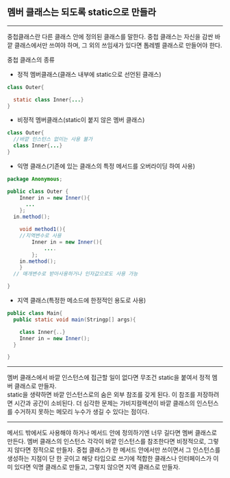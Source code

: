 ## 멤버 클래스는 되도록 static으로 만들라

---

중첩클래스란 다른 클래스 안에 정의된 클래스를 말한다. 중첩 클래스는 자신을 감싼 바깥 클래스에서만 쓰여야 하며, 그 외의 쓰임새가 있다면 톱레벨 클래스로 만들어야 한다.

중첩 클래스의 종류

-   정적 멤버클래스(클래스 내부에 static으로 선언된 클래스)

```java
class Outer{

  static class Inner{...}
}
```

-   비정적 멤버클래스(static이 붙지 않은 멤버 클래스)

```java
class Outer{
  //바깥 인스턴스 없이는 사용 불가
  class Inner{...}
}
```

-   익명 클래스(기존에 있는 클래스의 특정 메서드를 오버라이딩 하여 사용)

```java
package Anonymous;

public class Outer {
	Inner in = new Inner(){
      ...
	};
  in.method();

	void method1(){
    //지역변수로 사용
		Inner in = new Inner(){
			....
		};
    in.method();
	}
  // 매개변수로 받아사용하거나 인자값으로도 사용 가능

}
```

-   지역 클래스(특정한 메소드에 한정적인 용도로 사용)

```java
public class Main{
  public static void main(Stringp[] args){

    class Inner{..}
    Inner in = new Inner();
  }

}
```

---

멤버 클래스에서 바깥 인스턴스에 접근할 일이 없다면 무조건 static을 붙여서 정적 멤버 클래스로 만들자.<br>
static을 생략하면 바깥 인스턴스로의 숨은 외부 참조를 갖게 된다. 이 참조를 저장하려면 시간과 공간이 소비된다. 더 심각한 문제는 가비지컬렉션이 바깥 클래스의 인스턴스를 수거하지 못하는 메모리 누수가 생길 수 있다는 점이다.

---

메서드 밖에서도 사용해야 하거나 메서드 안에 정의하기엔 너무 길다면 멤버 클래스로 만든다. 멤버 클래스의 인스턴스 각각이 바깥 인스턴스를 참조한다면 비정적으로, 그렇지 않다면 정적으로 만들자. 중첩 클래스가 한 메서드 안에서만 쓰이면서 그 인스턴스를 생성하는 지점이 단 한 곳이고 해당 타입으로 쓰기에 적합한 클래스나 인터페이스가 이미 있다면 익명 클래스로 만들고, 그렇지 않으면 지역 클래스로 만들자.
